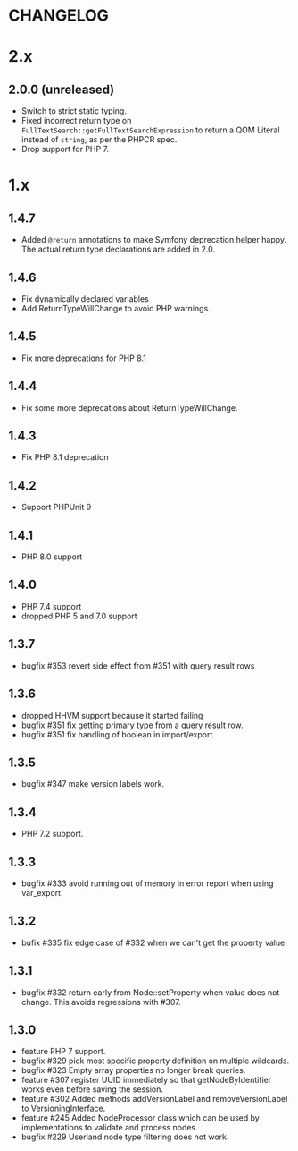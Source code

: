 CHANGELOG
=========

2.x
===

2.0.0 (unreleased)
------------------

* Switch to strict static typing.
* Fixed incorrect return type on `FullTextSearch::getFullTextSearchExpression` to return a QOM Literal instead of `string`, as per the PHPCR spec.
* Drop support for PHP 7.

1.x
===

1.4.7
-----

* Added `@return` annotations to make Symfony deprecation helper happy. The actual return type declarations are added in 2.0.

1.4.6
-----

* Fix dynamically declared variables
* Add ReturnTypeWillChange to avoid PHP warnings.

1.4.5
-----

* Fix more deprecations for PHP 8.1

1.4.4
-----

* Fix some more deprecations about ReturnTypeWillChange.

1.4.3
-----

* Fix PHP 8.1 deprecation

1.4.2
-----

* Support PHPUnit 9

1.4.1
-----

* PHP 8.0 support

1.4.0
-----

* PHP 7.4 support
* dropped PHP 5 and 7.0 support

1.3.7
-----

* bugfix #353 revert side effect from #351 with query result rows

1.3.6
-----

* dropped HHVM support because it started failing
* bugfix #351 fix getting primary type from a query result row.
* bugfix #351 fix handling of boolean in import/export.

1.3.5
-----

* bugfix #347 make version labels work.

1.3.4
-----

* PHP 7.2 support.

1.3.3
-----

* bugfix #333 avoid running out of memory in error report when using var_export.

1.3.2
-----

* bufix #335 fix edge case of #332 when we can't get the property value.

1.3.1
-----

* bugfix #332 return early from Node::setProperty when value does not change. This avoids regressions with #307.

1.3.0
-----

* feature PHP 7 support.
* bugfix #329 pick most specific property definition on multiple wildcards.
* bugfix #323 Empty array properties no longer break queries.
* feature #307 register UUID immediately so that getNodeByIdentifier works even before saving the session. 
* feature #302 Added methods addVersionLabel and removeVersionLabel to VersioningInterface.
* feature #245 Added NodeProcessor class which can be used by implementations to validate and process nodes.
* bugfix #229 Userland node type filtering does not work.
